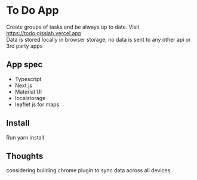 # To Do App
Create groups of tasks and be always up to date. Visit https://todo.gissiah.vercel.app  
Data is stored locally in browser storage, no data is sent to any other api or 3rd party apps

## App spec
- Typescript
- Next js
- Material UI
- localstorage
- leaflet js for maps

## Install
Run yarn install  

## Thoughts
considering building chrome plugin to sync  data across all devices

